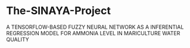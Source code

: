 # The-SINAYA-Project
 A TENSORFLOW-BASED FUZZY NEURAL NETWORK AS A INFERENTIAL REGRESSION MODEL FOR AMMONIA LEVEL IN MARICULTURE WATER QUALITY
